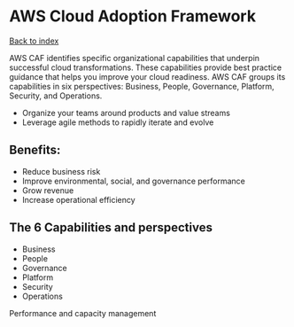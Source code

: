 # AWS Cloud Adoption Framework

[Back to index](Index.md)

AWS CAF identifies specific organizational capabilities that underpin successful cloud transformations. These capabilities provide best practice guidance that helps you improve your cloud readiness. AWS CAF groups its capabilities in six perspectives: Business, People, Governance, Platform, Security, and Operations.

- Organize your teams around products and value streams
- Leverage agile methods to rapidly iterate and evolve

## Benefits:

- Reduce business risk
- Improve environmental, social, and governance performance
- Grow revenue
- Increase operational efficiency

## The 6 Capabilities and perspectives

- Business
- People
- Governance
- Platform
- Security
- Operations

Performance and capacity management
